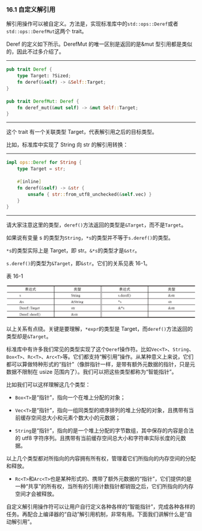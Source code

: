 ### 16.1 自定义解引用

解引用操作可以被自定义。方法是，实现标准库中的`std::ops::Deref`或者`std::ops::DerefMut`这两个 trait。

Deref 的定义如下所示。DerefMut 的唯一区别是返回的是&mut 型引用都是类似的，因此不过多介绍了。

---

```rust
pub trait Deref {
    type Target: ?Sized;
    fn deref(&self) -> &Self::Target;
}

pub trait DerefMut: Deref {
    fn deref_mut(&mut self) -> &mut Self::Target;
}
```

---

这个 trait 有一个关联类型 Target，代表解引用之后的目标类型。

比如，标准库中实现了 String 向 str 的解引用转换：

---

```rust
impl ops::Deref for String {
    type Target = str;

    #[inline]
    fn deref(&self) -> &str {
        unsafe { str::from_utf8_unchecked(&self.vec) }
    }
}
```

---

请大家注意这里的类型，`deref()`方法返回的类型是`&Target`，而不是`Target`。

如果说有变量 s 的类型为`String`，`*s`的类型并不等于`s.deref()`的类型。

`*s`的类型实际上是 Target，即 str。`&*s`的类型才是`&str`。

`s.deref()`的类型为`&Target`，即`&str`。它们的关系见表 16-1。

表 16-1

![](../images/Image00014.jpg)

以上关系有点绕。关键是要理解，`*expr`的类型是 Target，而`deref()`方法返回的类型却是`&Target`。

标准库中有许多我们常见的类型实现了这个`Deref`操作符。比如`Vec<T>`、`String`、`Box<T>`、`Rc<T>`、`Arc<T>`等。它们都支持“解引用”操作。从某种意义上来说，它们都可以算做特种形式的“指针”（像胖指针一样，是带有额外元数据的指针，只是元数据不限制在 usize 范围内了）。我们可以把这些类型都称为“智能指针”。

比如我们可以这样理解这几个类型：

* `Box<T>`是“指针”，指向一个在堆上分配的对象；

* `Vec<T>`是“指针”，指向一组同类型的顺序排列的堆上分配的对象，且携带有当前缓存空间总大小和元素个数大小的元数据；

* `String`是“指针”，指向的是一个堆上分配的字节数组，其中保存的内容是合法的 utf8 字符序列。且携带有当前缓存空间总大小和字符串实际长度的元数据。

以上几个类型都对所指向的内容拥有所有权，管理着它们所指向的内存空间的分配和释放。

* `Rc<T>`和`Arc<T>`也是某种形式的、携带了额外元数据的“指针”，它们提供的是一种“共享”的所有权，当所有的引用计数指针都销毁之后，它们所指向的内存空间才会被释放。

自定义解引用操作符可以让用户自行定义各种各样的“智能指针”，完成各种各样的任务。再配合上编译器的“自动”解引用机制，非常有用。下面我们讲解什么是“自动解引用”。
